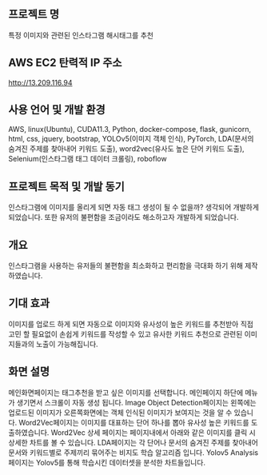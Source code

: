 ## 프로젝트 명
특정 이미지와 관련된 인스타그램 해시태그를 추천

## AWS EC2 탄력적 IP 주소
http://13.209.116.94

## 사용 언어 및 개발 환경
AWS, linux(Ubuntu), CUDA11.3, Python, docker-compose, flask, gunicorn, html, css, jquery, bootstrap, YOLOv5(이미지 객체 인식), PyTorch, LDA(문서의 숨겨진 주제를 찾아내어 키워드 도출), word2vec(유사도 높은 단어 키워드 도출), Selenium(인스타그램 태그 데이터 크롤링), roboflow

## 프로젝트 목적 및 개발 동기
인스타그램에 이미지를 올리게 되면 자동 태그 생성이 될 수 없을까? 생각되어 개발하게 되었습니다. 또한 유저의 불편함을 조금이라도 해소하고자 개발하게 되었습니다.

## 개요
인스타그램을 사용하는 유저들의 불편함을 최소화하고 편리함을 극대화 하기 위해 제작하였습니다.

## 기대 효과
이미지를 업로드 하게 되면 자동으로 이미지와 유사성이 높은 키워드를 추천받아 직접 고민 할 필요없이 손쉽게 키워드를 작성할 수 있고 유사한 키워드 추천으로 관련된 이미지들과의 노출이 가능해집니다.

## 화면 설명
메인화면페이지는 태그추천을 받고 싶은 이미지를 선택합니다. 
메인페이지 하단에 메뉴가 생기면서 스크롤이 자동 생성 됩니다. 
Image Object Detection페이지는 왼쪽에는 업로드된 이미지가 오른쪽화면에는 객체 인식된 이미지가 보여지는 것을 알 수 있습니다. 
Word2Vec페이지는 이미지를 대표하는 단어 하나를 뽑아 유사성 높은 키워드를 도출하였습니다. 
Word2Vec 상세 페이지는 페이지내에서 아래와 같은 이미지를 클릭 시 상세한 차트를 볼 수 있습니다. 
LDA페이지는 각 단어나 문서의 숨겨진 주제를 찾아내어 문서와 키워드별로 주제끼리 묶어주는 비지도 학습 알고리즘 입니다. 
Yolov5 Analysis페이지는 Yolov5를 통해 학습시킨 데이터셋을 분석한 차트들입니다.
